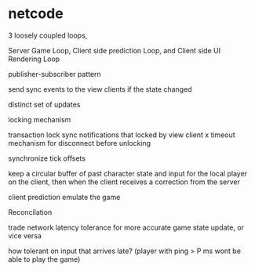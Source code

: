 # netcode


3 loosely coupled loops, 

Server Game Loop, 
Client side prediction Loop, and 
Client side UI Rendering Loop

publisher-subscriber pattern

send sync events to the view clients if the state changed

distinct set of updates

locking mechanism

transaction
lock
sync notifications that locked by view client x
timeout mechanism for disconnect before unlocking

synchronize tick offsets

keep a circular buffer of past character state and input for the local player on the client, then when the client receives a correction from the server

client prediction
emulate the game

Reconcilation

trade network latency tolerance for more accurate game state update, or vice versa

how tolerant on input that arrives late?
(player with ping > P ms wont be able to play the game)
